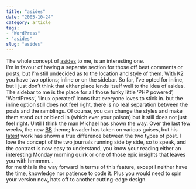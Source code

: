 ```yaml
---
title: "asides"
date: "2005-10-24"
category: article
tags:
- "WordPress"
- "asides"
slug: "asides"
---
```


The whole concept of [asides](https://photomatt.net/2004/05/19/asides/) to me, is an interesting one.  
I'm in favour of having a separate section for those off beat comments or posts, but I’m still undecided as to the location and style of them. With K2 you have two options; inline or on the sidebar. So far, I’ve opted for inline, but I just don’t think that either place lends itself well to the idea of asides. The sidebar to me is the place for all those funky little ‘PHP powered’, 'WordPress’, 'linux operated’ icons that everyone loves to stick in. but the inline option still does not feel right, there is no real separation between the posts and the ramblings. Of course, you can change the styles and make them stand out or blend in (which ever your poison) but it still does not just feel right. Until I think the man Michael has shown the way. Over the last few weeks, the new [BB](https://binarybonsai.com) theme; Invader has taken on various guises, but his [latest](https://binarybonsai.com/archives/2005/10/24/invader-hits-50/) work has shown a true difference between the two types of post. I love the concept of the two journals running side by side, so to speak, and the contrast is now easy to understand, you know your reading either an interesting Monday morning quirk or one of those epic insights that leaves you with hmmmm…  
for me this is the way forward in terms of this feature, except I neither have the time, knowledge nor patience to code it. Plus you would need to spin your version now, hats off to another cutting-edge design.
